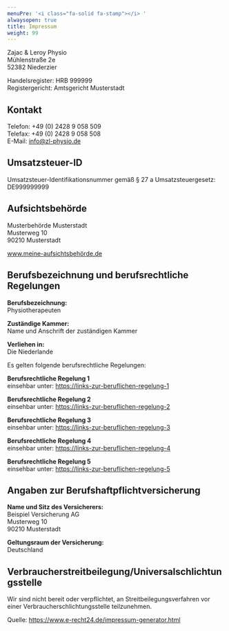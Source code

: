 ```yaml
---
menuPre: '<i class="fa-solid fa-stamp"></i> '
alwaysopen: true
title: Impressum
weight: 99
---
```


Zajac & Leroy Physio\
Mühlenstraße 2e\
52382 Niederzier

Handelsregister: HRB 999999\
Registergericht: Amtsgericht Musterstadt

## Kontakt

Telefon: +49 (0) 2428 9 058 509\
Telefax: +49 (0) 2428 9 058 508\
E-Mail: info@zl-physio.de

## Umsatzsteuer-ID

Umsatzsteuer-Identifikationsnummer gemäß §  27 a Umsatzsteuergesetz:\
DE999999999

## Aufsichtsbehörde

Musterbehörde Musterstadt\
Musterweg 10\
90210 Musterstadt

<a href="https://www.meine-aufsichtsbehörde.de/" target="_blank" rel="noopener noreferrer">www.meine-aufsichtsbehörde.de</a>

## Berufsbezeichnung und berufsrechtliche Regelungen

**Berufsbezeichnung:**\
Physiotherapeuten

**Zuständige Kammer:**\
Name und Anschrift der zuständigen Kammer

**Verliehen in:**\
Die Niederlande

Es gelten folgende berufsrechtliche Regelungen:

**Berufsrechtliche Regelung 1**\
einsehbar unter: <a href="https://links-zur-beruflichen-regelung-1" target="_blank" rel="noopener noreferrer">https://links-zur-beruflichen-regelung-1</a>

**Berufsrechtliche Regelung 2**\
einsehbar unter: <a href="https://links-zur-beruflichen-regelung-2" target="_blank" rel="noopener noreferrer">https://links-zur-beruflichen-regelung-2</a>

**Berufsrechtliche Regelung 3**\
einsehbar unter: <a href="https://links-zur-beruflichen-regelung-3" target="_blank" rel="noopener noreferrer">https://links-zur-beruflichen-regelung-3</a>

**Berufsrechtliche Regelung 4**\
einsehbar unter: <a href="https://links-zur-beruflichen-regelung-4" target="_blank" rel="noopener noreferrer">https://links-zur-beruflichen-regelung-4</a>

**Berufsrechtliche Regelung 5**\
einsehbar unter: <a href="https://links-zur-beruflichen-regelung-5" target="_blank" rel="noopener noreferrer">https://links-zur-beruflichen-regelung-5</a>

## Angaben zur Berufshaftpflichtversicherung

**Name und Sitz des Versicherers:**\
Beispiel Versicherung AG\
Musterweg 10\
90210 Musterstadt

**Geltungsraum der Versicherung:**\
Deutschland

## Verbraucherstreitbeilegung/Universalschlichtungsstelle

Wir sind nicht bereit oder verpflichtet, an Streitbeilegungsverfahren vor einer Verbraucherschlichtungsstelle teilzunehmen.

Quelle: <a href="https://www.e-recht24.de/impressum-generator.html" target="_blank" rel="noopener noreferrer">https://www.e-recht24.de/impressum-generator.html</a>
